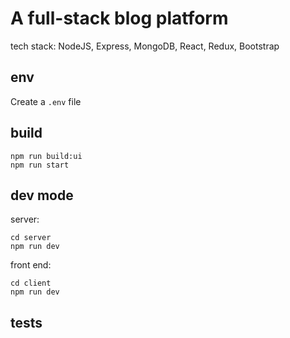 # A full-stack blog platform
tech stack: NodeJS, Express, MongoDB, React, Redux, Bootstrap
## env
Create a `.env` file

## build
```
npm run build:ui
npm run start
```
## dev mode
server:
```
cd server
npm run dev
```
front end:
```
cd client
npm run dev
```
## tests